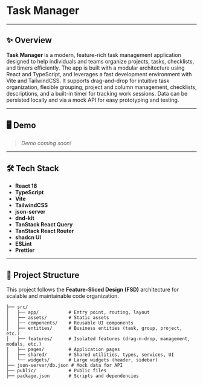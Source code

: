# Task Manager

---

## ✨ Overview

**Task Manager** is a modern, feature-rich task management application designed to help individuals and teams organize projects, tasks, checklists, and timers efficiently. The app is built with a modular architecture using React and TypeScript, and leverages a fast development environment with Vite and TailwindCSS. It supports drag-and-drop for intuitive task organization, flexible grouping, project and column management, checklists, descriptions, and a built-in timer for tracking work sessions. Data can be persisted locally and via a mock API for easy prototyping and testing.

---

## 🖥️ Demo

> _Demo coming soon!_

---

## 🛠️ Tech Stack

- **React 18**
- **TypeScript**
- **Vite**
- **TailwindCSS**
- **json-server**
- **dnd-kit**
- **TanStack React Query**
- **TanStack React Router**
- **shadcn UI**
- **ESLint**
- **Prettier**

---

## 📁 Project Structure

This project follows the **Feature-Sliced Design (FSD)** architecture for scalable and maintainable code organization.

```
├── src/
│   ├── app/           # Entry point, routing, layout
│   ├── assets/        # Static assets
│   ├── components/    # Reusable UI components
│   ├── entities/      # Business entities (task, group, project, etc.)
│   ├── features/      # Isolated features (drag-n-drop, management, modals, etc.)
│   ├── pages/         # Application pages
│   ├── shared/        # Shared utilities, types, services, UI
│   └── widgets/       # Large widgets (header, sidebar)
├── json-server/db.json # Mock data for API
├── public/            # Public files
├── package.json       # Scripts and dependencies
```
